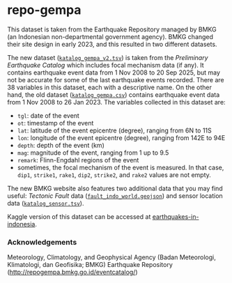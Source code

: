 # repo-gempa

This dataset is taken from the Earthquake Repository managed by BMKG (an Indonesian non-departmental government agency). BMKG changed their site design in early 2023, and this resulted in two different datasets.

The new dataset ([`katalog_gempa_v2.tsv`](https://github.com/kekavigi/repo-gempa/blob/main/katalog_gempa_v2/katalog_gempa_v2.tsv)) is taken from the *Preliminary Earthquake Catalog* which includes focal mechanism data (if any). It contains earthquake event data from 1 Nov 2008 to 20 Sep 2025, but may not be accurate for some of the last earthquake events recorded. There are 38 variables in this dataset, each with a descriptive name. On the other hand, the old dataset ([`katalog_gempa.csv`](https://github.com/kekavigi/repo-gempa/blob/main/katalog_gempa/katalog_gempa.csv)) contains earthquake event data from 1 Nov 2008 to 26 Jan 2023. The variables collected in this dataset are:

- `tgl`: date of the event
- `ot`: timestamp of the event
- `lat`: latitude of the event epicentre (degree), ranging from 6N to 11S
- `lon`: longitude of the event epicentre (degree), ranging from 142E to 94E
- `depth`: depth of the event (km)
- `mag`: magnitude of the event, ranging from 1 up to 9.5
- `remark`: Flinn-Engdahl regions of the event
- sometimes, the focal mechanism of the event is measured. In that case, `dip1`, `strike1`, `rake1`, `dip2`, `strike2`, and `rake2` values are not empty.

The new BMKG website also features two additional data that you may find useful: *Tectonic Fault* data ([`fault_indo_world.geojson`](https://github.com/kekavigi/repo-gempa/blob/main/katalog_gempa_v2/fault_indo_world.geojson)) and sensor location data ([`katalog_sensor.tsv`](https://github.com/kekavigi/repo-gempa/blob/main/katalog_gempa_v2/katalog_sensor.tsv)).

Kaggle version of this dataset can be accessed at [earthquakes-in-indonesia](https://www.kaggle.com/datasets/kekavigi/earthquakes-in-indonesia).

### Acknowledgements
Meteorology, Climatology, and Geophysical Agency (Badan Meteorologi, Klimatologi, dan Geofisika; BMKG) Earthquake Repository (http://repogempa.bmkg.go.id/eventcatalog/)
